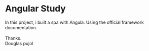 # Angular Study
In this project, i built a spa with Angula. Using the official framework documentation.
<br>
<br>
Thanks.<br>
Douglas pujol
